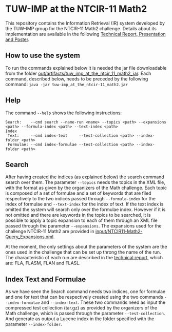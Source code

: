TUW-IMP at the NTCIR-11 Math2
=============================

This repository contains the Information Retrieval (IR) system developed by the TUW-IMP group for the NTCIR-11 Math2 challenge. 
Details about its implementation are available in the following 
[Technical Report, Presentation and Poster](https://www.researchgate.net/publication/269988341).

How to use the system
---------------------

To run the commands explained below it is needed the jar file downloadable from the folder 
[out/artifacts/tuw_imp_at_the_ntcir_11_math2_jar](https://github.com/aldolipani/TUW-IMP_at_the_NTCIR-11_Math2/tree/master/out/artifacts/tuw_imp_at_the_ntcir_11_math2_jar).
Each command, described below, needs to be preceded by the following command: `java -jar tuw-imp_at_the_ntcir-11_math2.jar`

Help
----

The command `--help` shows the following instructions:

```
Search:    --cmd search --name-run <name> --topics <path> --expansions <path> --formula-index <path> --text-index <path>
Index
 Text:     --cmd index-text     --test-collection <path> --index-folder <path>
 Formulae: --cmd index-formulae --test-collection <path> --index-folder <path>
```

Search
------
After having created the indices (as explained below) the search command search over them. The parameter `--topics` needs the 
topics in the XML file, with the format as given by the organizers of the Math challenge. Each topic is composed of a set
of formulae and a set of keywords that are filed respectively to the two indices passed through `--formula-index` for the
index of formulae and `--text-index` for the index of text.
If the text index is omitted the system will search only over the formulae index. However if it is not omitted and there are 
keywords in the topics to be searched, it is possible to apply a topic expansion to each of them through an XML file passed 
through the parameter `--expansions`.
The expansions used for the challenge NTCIR-11 Math2 are provided in
[input/NTCIR11-Math2-Query_Expansions.xml](https://github.com/aldolipani/TUW-IMP_at_the_NTCIR-11_Math2/tree/master/input).

At the moment, the only settings about the parameters of the system are the ones used in the challenge that can be set up 
throng the name of the run. The characteristic of each run are described in the 
[technical report](https://www.researchgate.net/publication/269988341), 
which are: FLA, FLASM, FLAN and FLASL.

Index Text and Formulae
-----------------------
As we have seen the Search command needs two indices, one for formulae and one for text that can be respectively created using the 
two commands `--index-formulae` and `--index-text`. These two commands need as input the compressed test collection (tar.gz) 
as provided by the organizers of the Math challenge, which is passed through the parameter `--test-collection`.
And generate as output a Lucene index in the folder specified with the parameter `--index-folder`.

